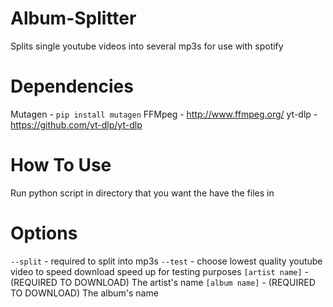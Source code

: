 # Album-Splitter
Splits single youtube videos into several mp3s for use with spotify

# Dependencies

Mutagen - `pip install mutagen`
FFMpeg - http://www.ffmpeg.org/
yt-dlp - https://github.com/yt-dlp/yt-dlp

# How To Use

Run python script in directory that you want the have the files in

# Options

`--split` - required to split into mp3s
`--test` - choose lowest quality youtube video to speed download speed up for testing purposes
`[artist name]` - (REQUIRED TO DOWNLOAD) The artist's name
`[album name]` - (REQUIRED TO DOWNLOAD) The album's name

